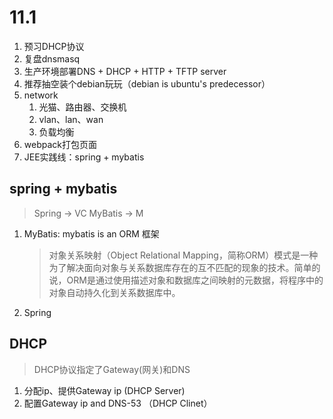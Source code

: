 # 11.1
1. 预习DHCP协议
2. 复盘dnsmasq
3. 生产环境部署DNS + DHCP + HTTP + TFTP server
4. 推荐抽空装个debian玩玩（debian is ubuntu's predecessor）
5. network
   1. 光猫、路由器、交换机
   2. vlan、lan、wan
   3. 负载均衡
6. webpack打包页面
7. JEE实践线：spring + mybatis

## spring + mybatis
> Spring -> VC
> MyBatis -> M

1. MyBatis: mybatis is an ORM 框架
   > 对象关系映射（Object Relational Mapping，简称ORM）模式是一种为了解决面向对象与关系数据库存在的互不匹配的现象的技术。简单的说，ORM是通过使用描述对象和数据库之间映射的元数据，将程序中的对象自动持久化到关系数据库中。

2. Spring

## DHCP
> DHCP协议指定了Gateway(网关)和DNS
1. 分配ip、提供Gateway ip (DHCP Server)
2. 配置Gateway ip and  DNS-53 （DHCP Clinet）
